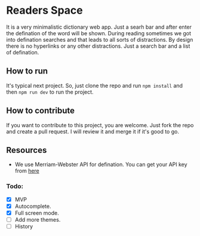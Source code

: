 # Readers Space

It is a very minimalistic dictionary web app. Just a searh bar and after enter the defination of the word will be shown.
During reading sometimes we got into defination searches and that leads to all sorts of distractions.
By design there is no hyperlinks or any other distractions. Just a search bar and a list of defination.

## How to run

It's typical next project. So, just clone the repo and run `npm install` and then `npm run dev` to run the project.

## How to contribute

If you want to contribute to this project, you are welcome. Just fork the repo and create a pull request. I will review it and merge it if it's good to go.

## Resources

- We use Merriam-Webster API for defination. You can get your API key from [here](https://dictionaryapi.com/)

### Todo:

- [x] MVP
- [x] Autocomplete.
- [x] Full screen mode.
- [ ] Add more themes.
- [ ] History
